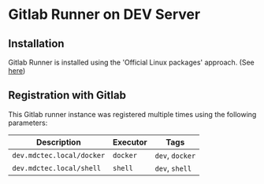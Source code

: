 # Gitlab Runner on DEV Server

## Installation
Gitlab Runner is installed using the 'Official Linux packages' approach. (See [here](https://docs.gitlab.com/runner/install/linux-repository.html))

## Registration with Gitlab
This Gitlab runner instance was registered multiple times using the following parameters:

| Description               | Executor | Tags            |
|---------------------------|----------|-----------------|
| `dev.mdctec.local/docker` | `docker` | `dev`, `docker` |
| `dev.mdctec.local/shell`  | `shell`  | `dev`, `shell`  |
